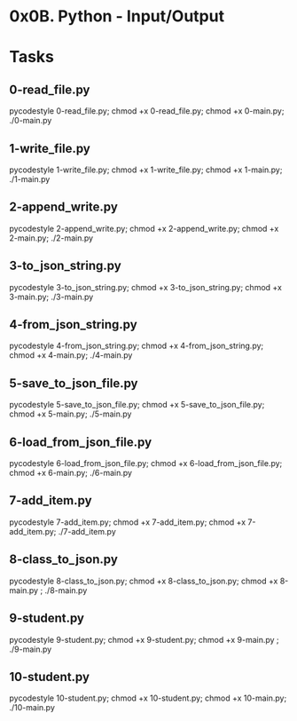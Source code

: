 # 0x0B. Python - Input/Output

# Tasks
## 0-read_file.py
pycodestyle 0-read_file.py; chmod +x 0-read_file.py; chmod +x 0-main.py; ./0-main.py

## 1-write_file.py
pycodestyle 1-write_file.py; chmod +x 1-write_file.py; chmod +x 1-main.py; ./1-main.py

## 2-append_write.py
pycodestyle 2-append_write.py; chmod +x 2-append_write.py; chmod +x 2-main.py; ./2-main.py

## 3-to_json_string.py
pycodestyle 3-to_json_string.py; chmod +x 3-to_json_string.py; chmod +x 3-main.py; ./3-main.py

## 4-from_json_string.py
pycodestyle 4-from_json_string.py; chmod +x 4-from_json_string.py; chmod +x 4-main.py; ./4-main.py

## 5-save_to_json_file.py
pycodestyle 5-save_to_json_file.py; chmod +x 5-save_to_json_file.py; chmod +x 5-main.py; ./5-main.py

## 6-load_from_json_file.py
pycodestyle 6-load_from_json_file.py; chmod +x 6-load_from_json_file.py; chmod +x 6-main.py; ./6-main.py

## 7-add_item.py
pycodestyle 7-add_item.py; chmod +x 7-add_item.py; chmod +x 7-add_item.py; ./7-add_item.py

## 8-class_to_json.py
pycodestyle 8-class_to_json.py; chmod +x 8-class_to_json.py; chmod +x 8-main.py ; ./8-main.py

## 9-student.py
pycodestyle 9-student.py; chmod +x 9-student.py; chmod +x 9-main.py ; ./9-main.py

## 10-student.py
pycodestyle 10-student.py; chmod +x 10-student.py; chmod +x 10-main.py; ./10-main.py